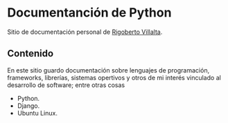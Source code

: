 # Documentanción de Python

Sitio de documentación personal de [Rigoberto Villalta](https://github.com/Rigo-Villalta/).

## Contenido
En este sitio guardo documentación sobre lenguajes de programación, frameworks, librerías, sistemas opertivos y otros de mi interés vinculado al desarrollo de software; entre otras cosas

* Python.
* Django.
* Ubuntu Linux.